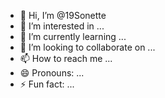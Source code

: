 - 👋 Hi, I’m @19Sonette
- 👀 I’m interested in ...
- 🌱 I’m currently learning ...
- 💞️ I’m looking to collaborate on ...
- 📫 How to reach me ...
- 😄 Pronouns: ...
- ⚡ Fun fact: ...

<!---
19Sonette/19Sonette is a ✨ special ✨ repository because its `README.md` (this file) appears on your GitHub profile.
You can click the Preview link to take a look at your changes.
--->
